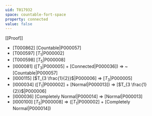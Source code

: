 ```yaml
---
uid: T017932
space: countable-fort-space
property: connected
value: false
---
```

[[Proof]]

* [T000862] [Countable|P000057]
* [T000597] [$T_1$|P000002]
* [T000598] [$T_5$|P000008]
* [I000081] ([$T_3$|P000005] + [Connected|P000036]) => ~[Countable|P000057]
* [I000115] [$T_{3 \frac{1}{2}}$|P000006] => [$T_3$|P000005]
* [I000034] ([$T_1$|P000002] + [Normal|P000013]) => [$T_{3 \frac{1}{2}}$|P000006]
* [I000036] [Completely Normal|P000014] => [Normal|P000013]
* [I000100] [$T_5$|P000008] => ([$T_1$|P000002] + [Completely Normal|P000014])

